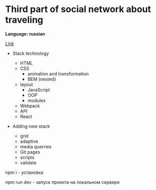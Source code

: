 # **Third part of social network about traveling**


**Language: russian**

*[Link](https://sergey-tsybulkin.github.io/mesto/)*

* Stack technology
  + HTML
  + CSS
    + animation and transformation
    + BEM (nested)
  + layout
	+ JavaScript
    + OOP
    + modules
  + Webpack
  + API
  + React

* Adding new stack
	+ grid
	+ adaptive
	+ media querries
	+ Git pages
	+ scripts
  + validate

npm i - установка

npm run dev - запуск проекта на локальном сервере

